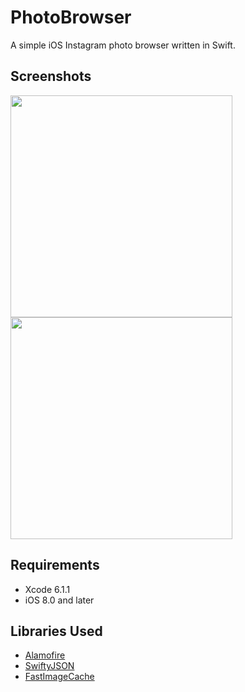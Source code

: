 PhotoBrowser
============

A simple iOS Instagram photo browser written in Swift.

## Screenshots

<img src="https://raw.githubusercontent.com/MoZhouqi/PhotoBrowser/master/Screenshots/Login.png" width="355"/>
<img src="https://raw.githubusercontent.com/MoZhouqi/PhotoBrowser/master/Screenshots/Gallary.png" width="355"/>

## Requirements

- Xcode 6.1.1
- iOS 8.0 and later

## Libraries Used

- [Alamofire](https://github.com/Alamofire/Alamofire)
- [SwiftyJSON](https://github.com/SwiftyJSON/SwiftyJSON)
- [FastImageCache](https://github.com/path/FastImageCache)




